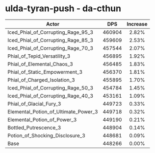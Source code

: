 # ulda-tyran-push - da-cthun
| Actor | DPS | Increase |
|---|:---:|:---:|
|Iced_Phial_of_Corrupting_Rage_95_3|460904|2.82%|
|Iced_Phial_of_Corrupting_Rage_85_3|459609|2.53%|
|Iced_Phial_of_Corrupting_Rage_70_3|457544|2.07%|
|Phial_of_Tepid_Versatility_3|456895|1.92%|
|Phial_of_Elemental_Chaos_3|456485|1.83%|
|Phial_of_Static_Empowerment_3|456370|1.81%|
|Phial_of_Charged_Isolation_3|455895|1.70%|
|Iced_Phial_of_Corrupting_Rage_50_3|454784|1.45%|
|Iced_Phial_of_Corrupting_Rage_40_3|453161|1.09%|
|Phial_of_Glacial_Fury_3|449723|0.33%|
|Elemental_Potion_of_Ultimate_Power_3|449718|0.32%|
|Elemental_Potion_of_Power_3|449190|0.21%|
|Bottled_Putrescence_3|448904|0.14%|
|Potion_of_Shocking_Disclosure_3|448681|0.09%|
|Base|448266|0.00%|
